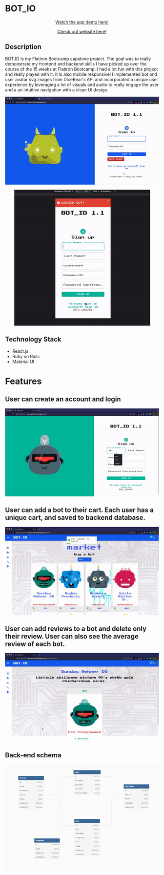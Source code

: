 # BOT_IO

<p align = "center"><a href = "https://youtu.be/IaJeeMGrXWA">Watch the app demo here!</a></p>
<p align = "center"><a href = "http://buy-ya-bots.herokuapp.com/">Check out website here!</a></p>

## Description

BOT.IO is my Flatiron Bootcamp capstone project. The goal was to really demonstrate my frontend and backend skills I have picked up over the course of the 15 weeks at Flatiron Bootcamp. I had a lot fun with this project and really played with it. It is also mobile responsive! I implemented bot and user avatar svg images from DiceBear's API and incorporated a unique user experience by leveraging a lot of visuals and audio to really engage the user and a an intuitive navigation with a clean UI design. 

<p align="center"><img src = "/git-demo/demo.gif"/></p>
<p align="center"><img src = "/git-demo/mobile-demo.gif"/></p>



## Technology Stack

- React.js
- Ruby on Rails
- Material UI

 


# Features

## User can create an account and login
<p align="center"><img src = "/git-demo/login_signup_demo.gif"/></p>

## User can add a bot to their cart. Each user has a unique cart, and saved to backend database.
<p align="center"><img src = "/git-demo/add-to-cart.gif"/></p>

## User can add reviews to a bot and delete only their review. User can also see the average review of each bot.
<p align="center"><img src = "/git-demo/review-demo.gif"/></p>

## Back-end schema
<p align="center"><img src = "/git-demo/schema.png"/></p>

